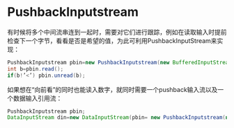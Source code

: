 # PushbackInputstream

有时候将多个中间流串连到一起时，需要对它们进行跟踪，例如在读取输入时提前检查下一个字节，看看是否是希望的值，为此可利用PushbackInputStream来实现：

```java
PushbackInputstream pbin=new PushbackInputstream(new BufferedInputStream(new FileInputStream(“employee.dat”)));
int b=pbin.read();
if(b!’<’) pbin.unread(b);
```
如果想在“向前看”的同时也能读入数字，就同时需要一个pushback输入流以及一个数据输入引用流：
```java
PushbackInputstream pbin;
DataInputStream din=new DataInputStream(pbin= new PushbackInputstream(new BufferedInputStream(new FileInputStream(“employee.dat”))));
```